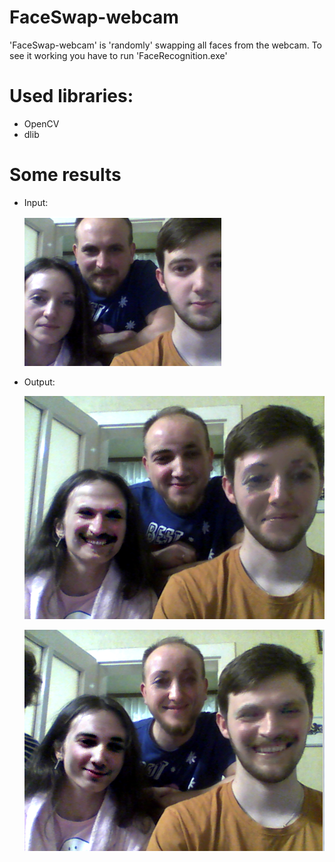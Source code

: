 # FaceSwap-webcam

'FaceSwap-webcam' is 'randomly' swapping all faces from the webcam. To see it working you have to run 'FaceRecognition.exe'

# Used libraries:

 - OpenCV
 - dlib

# Some results

 - Input:
 
	![input0](./images/input0.png)
 
 - Output:
 
	![output0](./images/output0.png)
	
	
	![output1](./images/output1.png)
	
	
